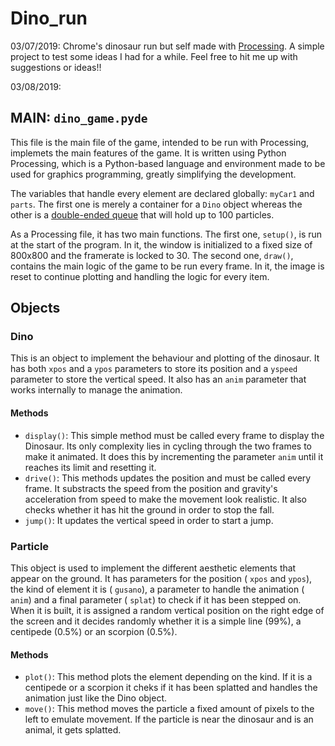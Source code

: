 # Dino_run
03/07/2019: Chrome's dinosaur run but self made with [Processing](https://py.processing.org/). A simple project to test some ideas I had for a while. Feel free to hit me up with suggestions or ideas!!

03/08/2019:
## MAIN: `dino_game.pyde`
This file is the main file of the game, intended to be run with Processing, implemets
the main features of the game. It is written using Python Processing, which is a Python-based
language and environment made to be used for graphics programming, greatly simplifying the 
development.

The variables that handle every element are declared globally: `myCar1` and `parts`. The
first one is merely a container for a `Dino` object whereas the other is a [double-ended queue](https://en.wikipedia.org/wiki/Double-ended_queue) that will hold up to 100 particles.

As a Processing file, it has two main functions. The first one, `setup()`, is run
at the start of the program. In it, the window is initialized to a fixed size of 800x800 
and the framerate is locked to 30. The second one, `draw()`, contains the main logic
of the game to be run every frame. In it, the image is reset to continue plotting and handling
the logic for every item.



## Objects

### Dino

This is an object to implement the behaviour and plotting of the dinosaur. It has both `xpos` and a `ypos` parameters to store its position and a `yspeed` parameter
to store the vertical speed. It also has an `anim` parameter that works internally to manage the animation.

#### Methods

* `display()`: This simple method must be called every frame to display the Dinosaur. Its only complexity lies in cycling through 
the two frames to make it animated. It does this by incrementing the parameter `anim` until it reaches its limit and resetting it.
* `drive()`: This methods updates the position and must be called every frame. It substracts the speed from the position 
and gravity's acceleration from speed to make the movement look realistic. It also checks whether it has hit the ground in
order to stop the fall.
* `jump()`: It updates the vertical speed in order to start a jump.

### Particle

This object is used to implement the different aesthetic elements that appear on the ground. 
It has parameters for the position ( `xpos` and `ypos`), the kind of element it is ( 
`gusano`), a parameter to handle the animation ( `anim`) and a final parameter ( `splat`) to check if it has been stepped on. When it is 
built, it is assigned a random vertical position on the right edge of the screen and
it decides randomly whether it is a simple line (99%), a centipede (0.5%) or an scorpion
(0.5%).

#### Methods

* `plot()`: This method plots the element depending on the kind. If it is a centipede 
or a scorpion it cheks if it has been splatted and handles the animation just like the Dino
object.
* `move()`: This method moves the particle a fixed amount of pixels to the left to emulate
movement. If the particle is near the dinosaur and is an animal, it gets splatted.
